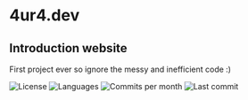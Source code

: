 # 4ur4.dev
## Introduction website

First project ever so ignore the messy and inefficient code :)

![License](https://img.shields.io/github/license/c0ns0lee/4ur4.dev)
![Languages](https://img.shields.io/github/languages/count/c0ns0lee/4ur4.dev)
![Commits per month](https://img.shields.io/github/commit-activity/m/c0ns0lee/4ur4.dev)
![Last commit](https://img.shields.io/github/last-commit/c0ns0lee/4ur4.dev)

